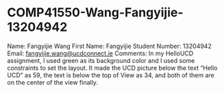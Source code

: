 COMP41550-Wang-Fangyijie-13204942
=================================
Name:              Fangyijie Wang
First Name:        Fangyijie
Student Number:    13204942
Email:             fangyijie.wang@ucdconnect.ie
Comments:          In my HelloUCD assignment, I used green as its background color and I used some constraints to set the layout. It made the UCD picture below the text “Hello UCD” as 59, the text is below the top of View as 34, and both of them are on the center of the view finally. 